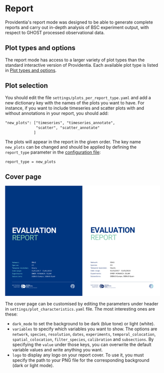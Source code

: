 # Report

Providentia's report mode was designed to be able to generate complete reports and carry out in-depth analysis of BSC experiment output, with respect to GHOST processed observational data.

## Plot types and options

The report mode has access to a larger variety of plot types than the standard interactive version of Providentia. Each available plot type is listed in [Plot types and options](Plot-types-and-options).

## Plot selection
You should edit the file `settings/plots_per_report_type.yaml` and add a new dictionary key with the names of the plots you want to have. For instance, if you want to include timeseries and scatter plots with and without annotations in your report, you should add:

```
"new_plots": ["timeseries", "timeseries_annotate", 
              "scatter", "scatter_annotate"
             ]
```

The plots will appear in the report in the given order. The key name `new_plots` can be changed and should be applied by defining the `report_type` parameter in the [configuration file](Configuration-files):

```
report_type = new_plots
```

## Cover page

![cover_page](uploads/20bc03eed5f13d480848fbc3980c3c43/cover_page.jpg)

The cover page can be customised by editing the parameters under header in `settings/plot_characteristics.yaml` file. The most interesting ones are these:

- `dark_mode` to set the background to be dark (blue tone) or light (white).
- `variables` to specify which variables you want to show. The options are `network`, `species`, `resolution`, `dates`, `experiments`, `temporal_colocation`, `spatial_colocation`, `filter_species`, `calibration` and `subsections`. By specifying the `value` under those keys, you can overwrite the default variable values and write anything you want.
- `logo` to display any logo on your report cover. To use it, you must specify the path to your PNG file for the corresponding background (dark or light mode).